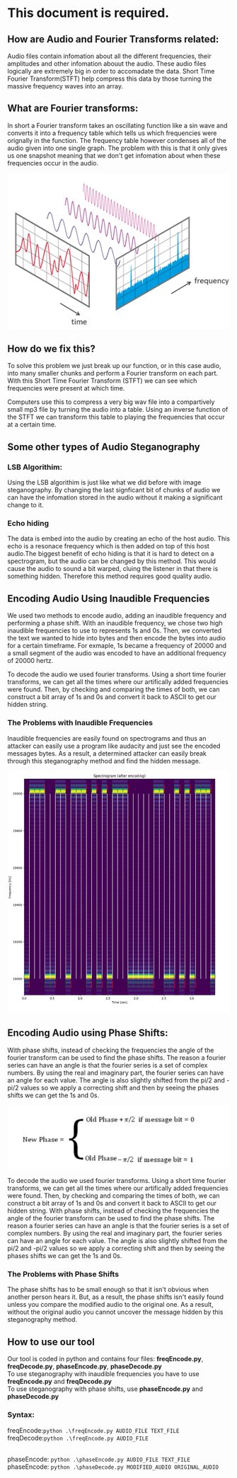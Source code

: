 # This document is required.

## How are Audio and Fourier Transforms related: 

Audio files contain infomation about all the different frequencies, their amplitudes and other infomation abouut the audio. These audio files logically are extremely big in order to accomadate the data. Short Time Fourier Transform(STFT) help compress this data by those turning the massive frequency waves into an array.

## What are Fourier transforms:

In short a Fourier transform takes an oscillating function like a sin wave and converts it into a frequency table which tells us which frequencies were orignally in the function. The frequency table however condenses all of the audio given into one single graph. The problem with this is that it only gives us one snapshot meaning that we don't get infomation about when these frequencies occur in the audio.

![alt text](https://github.com/Stuycs-K/final-project-09-shkolnik-simon-chau-brian/blob/main/Images/FFT-Time-Frequency-View-540.png "Visual Example of Fourier Transform")


## How do we fix this?

To solve this problem we just break up our function, or in this case audio, into many smaller chunks and perform a Fourier transform on each part. With this Short Time Fourier Transform (STFT) we can see which frequencies were present at which time. 

Computers use this to compress a very big wav file into a compartively small mp3 file by turning the audio into a table. Using an inverse function of the STFT we can transform this table to playing the frequencies that occur at a certain time.

## Some other types of Audio Steganography

### LSB Algorithim:

Using the LSB algorithim is just like what we did before with image steganography. By changing the last signficant bit of chunks of audio we can have the infomation stored in the audio without it making a significant change to it.

### Echo hiding

The data is embed into the audio by creating an echo of the host audio. This echo is a resonace frequency which is then added on top of this host audio.The biggest benefit of echo hiding is that it is hard to detect on a spectrogram, but the audio can be changed by this method. This would cause the audio to sound a bit warped, cluing the listener in that there is something hidden. Therefore this method requires good quality audio.

## Encoding Audio Using Inaudible Frequencies

We used two methods to encode audio, adding an inaudible frequency and performing a phase shift. With an inaudible frequency, we chose two high inaudible frequencies to use to represents 1s and 0s. Then, we converted the text we wanted to hide into bytes and then encode the bytes into audio for a certain timeframe. For exmaple, 1s became a frequency of 20000 and a small segment of the audio was encoded to have an additional frequency of 20000 hertz. <br>

To decode the audio we used fourier transforms. Using a short time fourier transforms, we can get all the times where our artifically added frequencies were found. Then, by checking and comparing the times of both, we can construct a bit array of 1s and 0s and convert it back to ASCII to get our hidden string. <br>

### The Problems with Inaudible Frequencies

Inaudible frequencies are easily found on spectrograms and thus an attacker can easily use a program like audacity and just see the encoded messages bytes. As a result, a determined attacker can easily break through this steganography method and find the hidden message.

![alt text](https://github.com/Stuycs-K/final-project-09-shkolnik-simon-chau-brian/blob/main/Images/spectrogramExample.jpg "Example of how this method looks on a spectrogram")

## Encoding Audio using Phase Shifts:

With phase shifts, instead of checking the frequencies the angle of the fourier transform can be used to find the phase shifts. The reason a fourier series can have an angle is that the fourier series is a set of complex numbers. By using the real and imaginary part, the fourier series can have an angle for each value. The angle is also slightly shifted from the pi/2 and -pi/2 values so we apply a correcting shift and then by seeing the phases shifts we can get the 1s and 0s. <br>

![alt text](https://github.com/Stuycs-K/final-project-09-shkolnik-simon-chau-brian/blob/main/Images/phaseShift.jpg "How Phase Shifts Work")

To decode the audio we used fourier transforms. Using a short time fourier transforms, we can get all the times where our artifically added frequencies were found. Then, by checking and comparing the times of both, we can construct a bit array of 1s and 0s and convert it back to ASCII to get our hidden string. With phase shifts, instead of checking the frequencies the angle of the fourier transform can be used to find the phase shifts. The reason a fourier series can have an angle is that the fourier series is a set of complex numbers. By using the real and imaginary part, the fourier series can have an angle for each value. The angle is also slightly shifted from the pi/2 and -pi/2 values so we apply a correcting shift and then by seeing the phases shifts we can get the 1s and 0s.<br>

### The Problems with Phase Shifts

The phase shifts has to be small enough so that it isn't obvious when another person hears it. But, as a result, the phase shifts isn't easily found unless you compare the modified audio to the original one. As a result, without the original audio you cannot uncover the message hidden by this steganography method.

## How to use our tool
Our tool is coded in python and contains four files: **freqEncode.py**, **freqDecode.py**, **phaseEncode.py**, **phaseDecode.py**<br>
To use steganography with inaudible frequencies you have to use **freqEncode.py** and **freqDecode.py**<br>
To use steganography with phase shifts, use **phaseEncode.py** and **phaseDecode.py**<br>

### Syntax:

freqEncode:`python .\freqEncode.py AUDIO_FILE TEXT_FILE` <br>
freqDecode:`python .\freqEncode.py AUDIO_FILE`<br><br> 

phaseEncode: `python .\phaseEncode.py AUDIO_FILE TEXT_FILE`<br>
phaseEncode: `python .\phaseDecode.py MODIFIED_AUDIO ORIGINAL_AUDIO`<br>